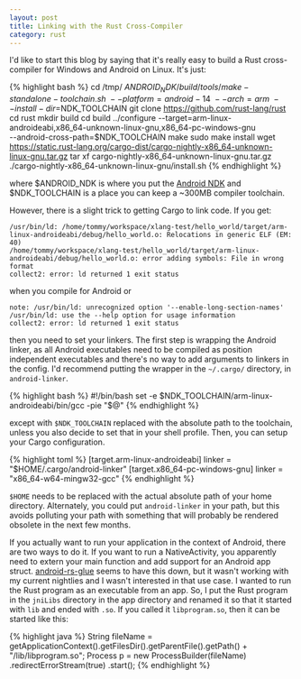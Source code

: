 ```yaml
---
layout: post
title: Linking with the Rust Cross-Compiler
category: rust
---
```


I'd like to start this blog by saying that it's really easy to build a
Rust cross-compiler for Windows and Android on Linux. It's just:

{% highlight bash %}
cd /tmp/
$ANDROID_NDK/build/tools/make-standalone-toolchain.sh \
    --platform=android-14 \
    --arch=arm \
    --install-dir=$NDK_TOOLCHAIN
git clone https://github.com/rust-lang/rust
cd rust
mkdir build
cd build
../configure --target=arm-linux-androideabi,x86_64-unknown-linux-gnu,x86_64-pc-windows-gnu \
    --android-cross-path=$NDK_TOOLCHAIN
make
sudo make install
wget https://static.rust-lang.org/cargo-dist/cargo-nightly-x86_64-unknown-linux-gnu.tar.gz
tar xf cargo-nightly-x86_64-unknown-linux-gnu.tar.gz
./cargo-nightly-x86_64-unknown-linux-gnu/install.sh
{% endhighlight %}

where $ANDROID_NDK is where you put the [Android NDK](https://developer.android.com/tools/sdk/ndk/index.html)
and $NDK_TOOLCHAIN is a place you can keep a ~300MB compiler toolchain.

However, there is a slight trick to getting Cargo to link code. If you get:

```
/usr/bin/ld: /home/tommy/workspace/xlang-test/hello_world/target/arm-linux-androideabi/debug/hello_world.o: Relocations in generic ELF (EM: 40)
/home/tommy/workspace/xlang-test/hello_world/target/arm-linux-androideabi/debug/hello_world.o: error adding symbols: File in wrong format
collect2: error: ld returned 1 exit status
```

when you compile for Android or

```
note: /usr/bin/ld: unrecognized option '--enable-long-section-names'
/usr/bin/ld: use the --help option for usage information
collect2: error: ld returned 1 exit status
```

then you need to set your linkers. The first step is wrapping the Android linker, as all 
Android executables need to be compiled as position independent executables and
there's no way to add arguments to linkers in the config. I'd recommend putting the
wrapper in the `~/.cargo/` directory, in `android-linker`.

{% highlight bash %}
#!/bin/bash
set -e
$NDK_TOOLCHAIN/arm-linux-androideabi/bin/gcc -pie "$@"
{% endhighlight %}

except with `$NDK_TOOLCHAIN` replaced with the absolute path to the toolchain, unless
you also decide to set that in your shell profile. Then, you can setup your Cargo configuration.

{% highlight toml %}
[target.arm-linux-androideabi]
linker = "$HOME/.cargo/android-linker"
[target.x86_64-pc-windows-gnu]
linker = "x86_64-w64-mingw32-gcc"
{% endhighlight %}

`$HOME` needs to be replaced with the actual absolute path of your home directory. Alternately,
you could put `android-linker` in your path, but this avoids polluting your path with something
that will probably be rendered obsolete in the next few months.

If you actually want to run your application in the context of Android, there are two ways to
do it. If you want to run a NativeActivity, you apparently need to extern your main function
and add support for an Android app struct. [android-rs-glue](https://github.com/tomaka/android-rs-glue)
seems to have this down, but it wasn't working with my current nightlies and I wasn't interested
in that use case. I wanted to run the Rust program as an executable from an app. So, I put the
Rust program in the `jniLibs` directory in the app directory and renamed it so that it started
with `lib` and ended with `.so`. If you called it `libprogram.so`, then it can be started like
this:

{% highlight java %}
String fileName = getApplicationContext().getFilesDir().getParentFile().getPath() + "/lib/libprogram.so";
Process p = new ProcessBuilder(fileName)
    .redirectErrorStream(true)
    .start();
{% endhighlight %}
